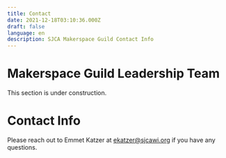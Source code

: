 ```yaml
---
title: Contact
date: 2021-12-18T03:10:36.000Z
draft: false
language: en
description: SJCA Makerspace Guild Contact Info
---
```


# Makerspace Guild Leadership Team
This section is under construction.

# Contact Info
Please reach out to Emmet Katzer at [ekatzer@sjcawi.org](mailto:ekatzer@sjcawi.org) if you have any questions.
